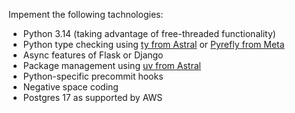 Impement the following tachnologies:
 - Python 3.14 (taking advantage of free-threaded functionality)
 - Python type checking using [ty from Astral](https://github.com/astral-sh/ty) or [Pyrefly from Meta](https://pyrefly.org/)
 - Async features of Flask or Django
 - Package management using [uv from Astral](https://github.com/astral-sh/uv?tab=readme-ov-file#installation)
 - Python-specific precommit hooks
 - Negative space coding
 - Postgres 17 as supported by AWS
